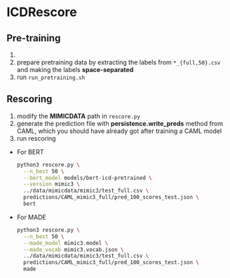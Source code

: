 ICDRescore
===

## Pre-training
1. 
2. prepare pretraining data by extracting the labels from `*_{full,50}.csv` and making the labels **space-separated**
3. run `run_pretraining.sh`

## Rescoring
1. modify the **MIMICDATA** path in `rescore.py`
2. generate the prediction file with **persistence.write_preds** method from CAML, which you should have already got after training a CAML model
3. run rescoring
  * For BERT
    ```bash
    python3 rescore.py \
      --n_best 50 \
      --bert_model models/bert-icd-pretrained \
      --version mimic3 \
      ../data/mimicdata/mimic3/test_full.csv \
      predictions/CAML_mimic3_full/pred_100_scores_test.json \
      bert
    ```
  * For MADE
    ```bash
    python3 rescore.py \
      --n_best 50 \
      --made_model mimic3.model \
      --made_vocab mimic3.vocab.json \
      ../data/mimicdata/mimic3/test_full.csv \
      predictions/CAML_mimic3_full/pred_100_scores_test.json \
      made
    ```
